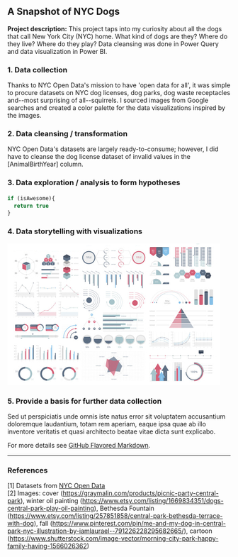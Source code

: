 ## A Snapshot of NYC Dogs

**Project description:** This project taps into my curiosity about all the dogs that call New York City (NYC) home. What kind of dogs are they?  Where do they live?  Where do they play?  Data cleansing was done in Power Query and data visualization in Power BI.

### 1. Data collection

Thanks to NYC Open Data's mission to have 'open data for all', it was simple to procure datasets on NYC dog licenses, dog parks, dog waste receptacles and--most surprising of all--squirrels.  I sourced images from Google searches and created a color palette for the data visualizations inspired by the images.

### 2. Data cleansing / transformation

NYC Open Data's datasets are largely ready-to-consume; however, I did have to cleanse the dog license dataset of invalid values in the [AnimalBirthYear] column. 

### 3. Data exploration / analysis to form hypotheses

```javascript
if (isAwesome){
  return true
}
```

### 4. Data storytelling with visualizations

<img src="images/dummy_thumbnail.jpg?raw=true"/>

### 5. Provide a basis for further data collection

Sed ut perspiciatis unde omnis iste natus error sit voluptatem accusantium doloremque laudantium, totam rem aperiam, eaque ipsa quae ab illo inventore veritatis et quasi architecto beatae vitae dicta sunt explicabo. 

For more details see [GitHub Flavored Markdown](https://guides.github.com/features/mastering-markdown/).

---

### References

[1] Datasets from [NYC Open Data](https://opendata.cityofnewyork.us/)
<br>[2] Images: cover (https://graymalin.com/products/picnic-party-central-park), winter oil painting (https://www.etsy.com/listing/1669834351/dogs-central-park-play-oil-painting), Bethesda Fountain (https://www.etsy.com/listing/257851858/central-park-bethesda-terrace-with-dog), fall (https://www.pinterest.com/pin/me-and-my-dog-in-central-park-nyc-illustration-by-iamlaurael--791226228295682665/), cartoon (https://www.shutterstock.com/image-vector/morning-city-park-happy-family-having-1566026362)
